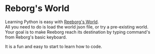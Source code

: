 # Reborg's World


Learning Python is easy with [Reeborg's World](https://reeborg.ca/reeborg.html?lang=en&mode=python&menu=worlds%2Fmenus%2Freeborg_intro_en.json&name=Alone&url=worlds%2Ftutorial_en%2Falone.json).  
All you need to do is load the world json file, or try a pre-existing world.  
Your goal is to make Reeborg reach its destination by typing command's from Reborg's basic keyboard.

It is a fun and easy to start to learn how to code.
